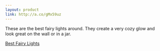 ```yaml
---
layout: product
link: http://a.co/gMx59uz
---
```


These are the best fairy lights around. They create a very cozy glow and look great on the wall or in a jar.

[Best Fairy Lights](http://a.co/gMx59uz)
